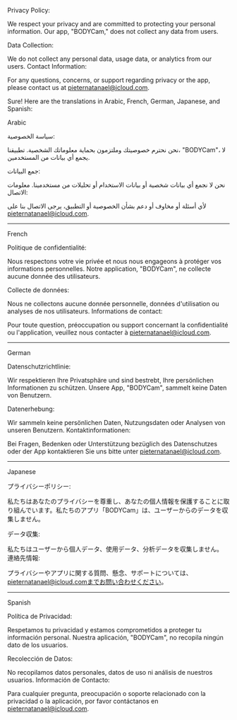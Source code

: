 Privacy Policy:

We respect your privacy and are committed to protecting your personal information. Our app, "BODYCam," does not collect any data from users.

Data Collection:

We do not collect any personal data, usage data, or analytics from our users.
Contact Information:

For any questions, concerns, or support regarding privacy or the app, please contact us at pieternatanael@icloud.com.




Sure! Here are the translations in Arabic, French, German, Japanese, and Spanish:

Arabic

سياسة الخصوصية:

نحن نحترم خصوصيتك وملتزمون بحماية معلوماتك الشخصية. تطبيقنا، "BODYCam"، لا يجمع أي بيانات من المستخدمين.

جمع البيانات:

نحن لا نجمع أي بيانات شخصية أو بيانات الاستخدام أو تحليلات من مستخدمينا.
معلومات الاتصال:

لأي أسئلة أو مخاوف أو دعم بشأن الخصوصية أو التطبيق، يرجى الاتصال بنا على pieternatanael@icloud.com.

---

French

Politique de confidentialité:

Nous respectons votre vie privée et nous nous engageons à protéger vos informations personnelles. Notre application, "BODYCam", ne collecte aucune donnée des utilisateurs.

Collecte de données:

Nous ne collectons aucune donnée personnelle, données d'utilisation ou analyses de nos utilisateurs.
Informations de contact:

Pour toute question, préoccupation ou support concernant la confidentialité ou l'application, veuillez nous contacter à pieternatanael@icloud.com.

---

German

Datenschutzrichtlinie:

Wir respektieren Ihre Privatsphäre und sind bestrebt, Ihre persönlichen Informationen zu schützen. Unsere App, "BODYCam", sammelt keine Daten von Benutzern.

Datenerhebung:

Wir sammeln keine persönlichen Daten, Nutzungsdaten oder Analysen von unseren Benutzern.
Kontaktinformationen:

Bei Fragen, Bedenken oder Unterstützung bezüglich des Datenschutzes oder der App kontaktieren Sie uns bitte unter pieternatanael@icloud.com.

---

Japanese

プライバシーポリシー:

私たちはあなたのプライバシーを尊重し、あなたの個人情報を保護することに取り組んでいます。私たちのアプリ「BODYCam」は、ユーザーからのデータを収集しません。

データ収集:

私たちはユーザーから個人データ、使用データ、分析データを収集しません。
連絡先情報:

プライバシーやアプリに関する質問、懸念、サポートについては、pieternatanael@icloud.comまでお問い合わせください。

---

Spanish

Política de Privacidad:

Respetamos tu privacidad y estamos comprometidos a proteger tu información personal. Nuestra aplicación, "BODYCam", no recopila ningún dato de los usuarios.

Recolección de Datos:

No recopilamos datos personales, datos de uso ni análisis de nuestros usuarios.
Información de Contacto:

Para cualquier pregunta, preocupación o soporte relacionado con la privacidad o la aplicación, por favor contáctanos en pieternatanael@icloud.com.
